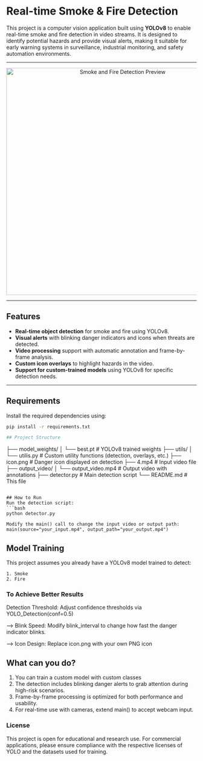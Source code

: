 # Real-time Smoke & Fire Detection

This project is a computer vision application built using **YOLOv8** to enable real-time smoke and fire detection in video streams. It is designed to identify potential hazards and provide visual alerts, making it suitable for early warning systems in surveillance, industrial monitoring, and safety automation environments.

---

<p align="center">
  <img src="https://github.com/user-attachments/assets/05319bc2-ecdc-4c32-a56a-97f49e14b614" alt="Smoke and Fire Detection Preview" width="600"/>
</p>

---

## Features

- **Real-time object detection** for smoke and fire using YOLOv8.
- **Visual alerts** with blinking danger indicators and icons when threats are detected.
- **Video processing** support with automatic annotation and frame-by-frame analysis.
- **Custom icon overlays** to highlight hazards in the video.
- **Support for custom-trained models** using YOLOv8 for specific detection needs.

---

## Requirements

Install the required dependencies using:

```bash
pip install -r requirements.txt

## Project Structure
```
├── model_weights/
│   └── best.pt              # YOLOv8 trained weights
├── utils/
│   └── utilis.py            # Custom utility functions (detection, overlays, etc.)
├── icon.png                 # Danger icon displayed on detection
├── 4.mp4                    # Input video file
├── output_video/
│   └── output_video.mp4     # Output video with annotations
├── detector.py              # Main detection script
└── README.md                # This file
```

## How to Run
Run the detection script:
```bash
python detector.py

Modify the main() call to change the input video or output path:
main(source="your_input.mp4", output_path="your_output.mp4")

```

## Model Training

This project assumes you already have a YOLOv8 model trained to detect:
```
1. Smoke
2. Fire
```

### To Achieve Better Results
Detection Threshold: Adjust confidence thresholds via YOLO_Detection(conf=0.5)

--> Blink Speed: Modify blink_interval to change how fast the danger indicator blinks.

--> Icon Design: Replace icon.png with your own PNG icon


## What can you do?

1. You can train a custom model with custom classes
2. The detection includes blinking danger alerts to grab attention during high-risk scenarios.
3. Frame-by-frame processing is optimized for both performance and usability.
4. For real-time use with cameras, extend main() to accept webcam input.
 

### **License**
This project is open for educational and research use. For commercial applications, please ensure compliance with the respective licenses of YOLO and the datasets used for training.

